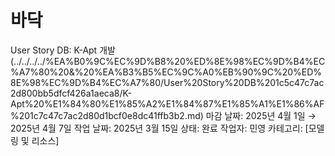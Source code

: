 # 바닥

User Story DB: K-Apt 개발 (../../../../%EA%B0%9C%EC%9D%B8%20%ED%8E%98%EC%9D%B4%EC%A7%80%20&%20%EA%B3%B5%EC%9C%A0%EB%90%9C%20%ED%8E%98%EC%9D%B4%EC%A7%80/User%20Story%20DB%201c5c47c7ac2d800bb5dfcf426a1aeca8/K-Apt%20%E1%84%80%E1%85%A2%E1%84%87%E1%85%A1%E1%86%AF%201c7c47c7ac2d80d1bcf0e8dc41ffb3b2.md)
마감 날짜: 2025년 4월 1일 → 2025년 4월 7일
작업 날짜: 2025년 3월 15일
상태: 완료
작업자: 민영
카테고리: [모델링 및 리소스]